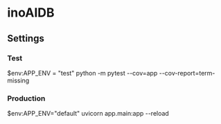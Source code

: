 # inoAIDB



## Settings

### Test

$env:APP_ENV = "test"
python -m pytest --cov=app --cov-report=term-missing

### Production

$env:APP_ENV="default"
uvicorn app.main:app --reload
